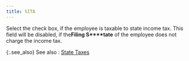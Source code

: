 ```yaml
---
title: SITA
---
```



Select the check box, if the employee is taxable to state income tax.  This field will be disabled, if the**Filing S****tate** of the employee does not charge  the income tax.


{:.see_also}
See also
: [State  Taxes](JavaScript:RelatedTopics1.Click())<!--Metadata type="DesignerControl" startspan
<object CLASSID="clsid:ADB880A6-D8FF-11CF-9377-00AA003B7A11"
	ID=RelatedTopics1
	TYPE="application/x-oleobject">
</object>-->

<object classid="clsid:ADB880A6-D8FF-11CF-9377-00AA003B7A11" id="RelatedTopics1" type="application/x-oleobject"> 
 <param name="Command" value="Related Topics">
<param name="Window" value="second">
<param name="Item1" value="State Taxes;{{site.prl_chm}}/misc/state_taxes_2.html">
</object><!--Metadata type="DesignerControl" endspan-->
